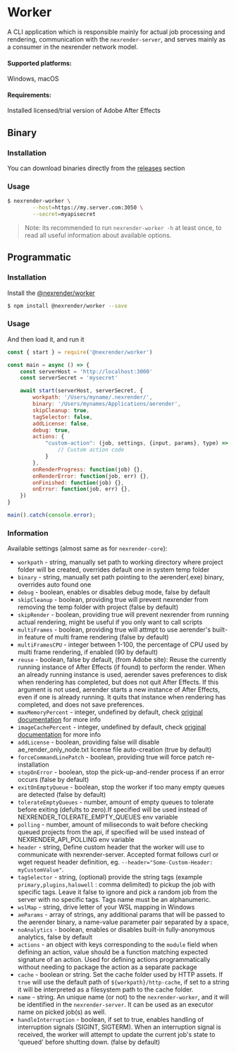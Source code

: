 # Worker

A CLI application which is responsible mainly for actual job processing and rendering,
communication with the `nexrender-server`, and serves mainly as a consumer in the nexrender network model.

#### Supported platforms:
Windows, macOS

#### Requirements:
Installed licensed/trial version of Adobe After Effects

## Binary

### Installation

You can download binaries directly from the [releases](https://github.com/inlife/nexrender/releases) section

### Usage

```sh
$ nexrender-worker \
        --host=https://my.server.com:3050 \
        --secret=myapisecret
```

> Note: its recommended to run `nexrender-worker -h` at least once, to read all useful information about available options.

## Programmatic

### Installation

Install the [@nexrender/worker](https://github.com/inlife/nexrender/tree/master/packages/nexrender-worker)

```sh
$ npm install @nexrender/worker --save
```

### Usage

And then load it, and run it

```js
const { start } = require('@nexrender/worker')

const main = async () => {
    const serverHost = 'http://localhost:3000'
    const serverSecret = 'mysecret'

    await start(serverHost, serverSecret, {
        workpath: '/Users/myname/.nexrender/',
        binary: '/Users/mynames/Applications/aerender',
        skipCleanup: true,
        tagSelector: false,
        addLicense: false,
        debug: true,
        actions: {
            "custom-action": (job, settings, {input, params}, type) => {
                // Custom action code
            }
        },
        onRenderProgress: function(job) {},
        onRenderError: function(job, err) {},
        onFinished: function(job) {},
        onError: function(job, err) {},
    })
}

main().catch(console.error);
````

### Information

Available settings (almost same as for `nexrender-core`):

* `workpath` - string, manually set path to working directory where project folder will be created, overrides default one in system temp folder
* `binary` - string, manually set path pointing to the aerender(.exe) binary, overrides auto found one
* `debug` - boolean, enables or disables debug mode, false by default
* `skipCleanup` - boolean, providing true will prevent nexrender from removing the temp folder with project (false by default)
* `skipRender` - boolean, providing true will prevent nexrender from running actual rendering, might be useful if you only want to call scripts
* `multiFrames` - boolean, providing true will attmpt to use aerender's built-in feature of multi frame rendering (false by default)
* `multiFramesCPU` - integer between 1-100, the percentage of CPU used by multi frame rendering, if enabled (90 by default)
* `reuse` - boolean, false by default, (from Adobe site): Reuse the currently running instance of After Effects (if found) to perform the render. When an already running instance is used, aerender saves preferences to disk when rendering has completed, but does not quit After Effects. If this argument is not used, aerender starts a new instance of After Effects, even if one is already running. It quits that instance when rendering has completed, and does not save preferences.
* `maxMemoryPercent` - integer, undefined by default, check [original documentation](https://helpx.adobe.com/after-effects/using/automated-rendering-network-rendering.html) for more info
* `imageCachePercent` - integer, undefined by default, check [original documentation](https://helpx.adobe.com/after-effects/using/automated-rendering-network-rendering.html) for more info
* `addLicense` - boolean, providing false will disable ae_render_only_node.txt license file auto-creation (true by default)
* `forceCommandLinePatch` - boolean, providing true will force patch re-installation
* `stopOnError` - boolean, stop the pick-up-and-render process if an error occurs (false by default)
* `exitOnEmptyQueue` - boolean, stop the worker if too many empty queues are detected (false by default)
* `tolerateEmptyQueues` - number, amount of empty queues to tolerate before exiting (defults to zero).If specified will be used instead of NEXRENDER_TOLERATE_EMPTY_QUEUES env variable
* `polling` - number, amount of miliseconds to wait before checking queued projects from the api, if specified will be used instead of NEXRENDER_API_POLLING env variable
* `header` - string, Define custom header that the worker will use to communicate with nexrender-server. Accepted format follows curl or wget request header definition, eg. `--header="Some-Custom-Header: myCustomValue"`.
* `tagSelector` - string, (optional) provide the string tags (example `primary,plugins,halowell` : comma delimited) to pickup the job with specific tags. Leave it false to ignore and pick a random job from the server with no specific tags. Tags name must be an alphanumeric.
* `wslMap` - string, drive letter of your WSL mapping in Windows
* `aeParams` - array of strings, any additional params that will be passed to the aerender binary, a name-value parameter pair separated by a space,
* `noAnalytics` - boolean, enables or disables built-in fully-anonymous analytics, false by default
* `actions` - an object with keys corresponding to the `module` field when defining an action, value should be a function matching expected signature of an action. Used for defining actions programmatically without needing to package the action as a separate package
* `cache` - boolean or string. Set the cache folder used by HTTP assets. If `true` will use the default path of `${workpath}/http-cache`, if set to a string it will be interpreted as a filesystem path to the cache folder.
* `name` - string. An unique name (or not) to the `nexrender-worker`, and it will be identified in the `nexrender-server`. It can be used as an executor name on picked job(s) as well.
* `handleInterruption` - boolean, if set to true, enables handling of interruption signals (SIGINT, SIGTERM). When an interruption signal is received, the worker will attempt to update the current job's state to 'queued' before shutting down. (false by default)
